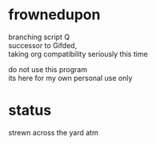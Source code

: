 # frownedupon
branching script Q  
successor to Gifded,  
taking org compatibility seriously this time

do not use this program  
its here for my own personal use only

# status
strewn across the yard atm
